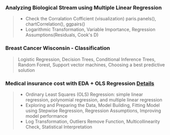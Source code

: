 ### Analyzing Biological Stream using Multiple Linear Regression 
> * Check the Corralation Cofficient (visualization) paris.panels(), chartCorrelation(), ggpairs()<br>
> * Logarithmic Transformation, Variable Importance, Regression Assumptions(Residuals, Cook's D)

### Breast Cancer Wisconsin - Classification
> Logistic Regression, Decision Trees, Conditional Inference Trees, Random Forest, Support vector machines, Choosing a best predictive solution

### Medical insurance cost with EDA + OLS Regression [Details](https://www.kaggle.com/chongchong33/medical-insurance-cost-with-eda-ols-regression?scriptVersionId=44325035)  
> * Ordinary Least Squares (OLS) Regression: simple linear regression, polynomial regression, and multiple linear regression<br>
> * Exploring and Preparing the Data, Model Building, Fitting Model using Stepwise Regression, Regression Assumptions, Improving model performance<br>
> * Log Transformation, Outliers Remove Function, Multicollinearity Check, Statistical Interpretation 

